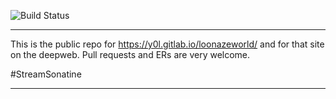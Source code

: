 ![Build Status](https://gitlab.com/pages/plain-html/badges/master/build.svg)

---

This is the public repo for https://y0l.gitlab.io/loonazeworld/ and for that site on the deepweb. Pull requests and ERs are very welcome.

#StreamSonatine

---